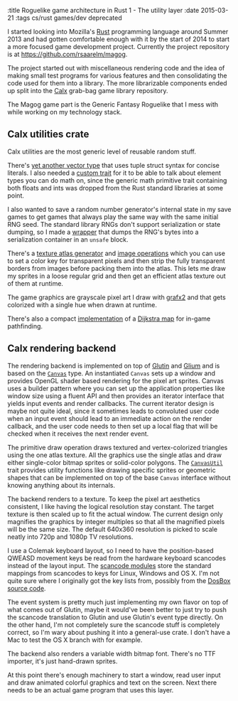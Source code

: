 :title Roguelike game architecture in Rust 1 - The utility layer
:date 2015-03-21
:tags cs/rust games/dev deprecated

I started looking into Mozilla's [Rust][rust] programming language
around Summer 2013 and had gotten comfortable enough with it by the
start of 2014 to start a more focused game development project.
Currently the project repository is at
<https://github.com/rsaarelm/magog>.

The project started out with miscellaneous rendering code and the
idea of making small test programs for various features and then
consolidating the code used for them into a library. The more
librarizable components ended up split into the [Calx][calx]
grab-bag game library repository.

The Magog game part is the Generic Fantasy Roguelike that I mess
with while working on my technology stack.

## Calx utilities crate

Calx utilities are the most generic level of reusable random stuff.

There's [yet another vector type][geom] that uses tuple struct
syntax for concise literals. I also needed a [custom
trait][primitive] for it to be able to talk about element types you
can do math on, since the generic math primitive trait containing
both floats and ints was dropped from the Rust standard libraries at
some point.

I also wanted to save a random number generator's internal state in
my save games to get games that always play the same way with the
same initial RNG seed. The standard library RNGs don't support
serialization or state dumping, so I made a [wrapper][encode_rng]
that dumps the RNG's bytes into a serialization container in an
`unsafe` block.

There's a [texture atlas generator][atlas] and [image
operations][img] which you can use to set a color key for
transparent pixels and then strip the fully transparent borders from
images before packing them into the atlas. This lets me draw my
sprites in a loose regular grid and then get an efficient atlas
texture out of them at runtime.

The game graphics are grayscale pixel art I draw with
[grafx2][grafx2] and that gets colorized
with a single hue when drawn at runtime.

There's also a compact [implementation][dijkstra] of a [Dijkstra
map][dijkstra_maps] for in-game pathfinding.

## Calx rendering backend

The rendering backend is implemented on top of [Glutin][glutin] and
[Glium][glium] and is based on the [`Canvas`][canvas] type. An
instantiated `Canvas` sets up a window and provides OpenGL shader
based rendering for the pixel art sprites. Canvas uses a builder
pattern where you can set up the application properties like window
size using a fluent API and then provides an iterator interface that
yields input events and render callbacks. The current iterator
design is maybe not quite ideal, since it sometimes leads to
convoluted user code when an input event should lead to an immediate
action on the render callback, and the user code needs to then set
up a local flag that will be checked when it receives the next
render event.

The primitive draw operation draws textured and vertex-colorized
triangles using the one atlas texture. All the graphics use the
single atlas and draw either single-color bitmap sprites or
solid-color polygons. The [`CanvasUtil`][canvas_util] trait provides
utility functions like drawing specific sprites or geometric shapes
that can be implemented on top of the base `Canvas` interface
without knowing anything about its internals.

The backend renders to a texture. To keep the pixel art aesthetics
consistent, I like having the logical resolution stay constant. The
target texture is then scaled up to fit the actual window. The
current design only magnifies the graphics by integer multiples so
that all the magnified pixels will be the same size. The default
640x360 resolution is picked to scale neatly into 720p and 1080p TV
resolutions.

I use a Colemak keyboard layout, so I need to have the
position-based QWEASD movement keys be read from the hardware
keyboard scancodes instead of the layout input. The [scancode
modules][scancode_win]
store the standard mappings from scancodes to keys for Linux,
Windows and OS X. I'm not quite sure where I originally got the key
lists from, possibly from the [DosBox source
code][scancode_dosbox].

The event system is pretty much just implementing my own flavor on
top of what comes out of Glutin, maybe it would've been better to
just try to push the scancode translation to Glutin and use Glutin's
event type directly. On the other hand, I'm not completely sure the
scancode stuff is completely correct, so I'm wary about pushing it
into a general-use crate. I don't have a Mac to test the OS X branch
with for example.

The backend also renders a variable width bitmap font. There's no
TTF importer, it's just hand-drawn sprites.

At this point there's enough machinery to start a window, read user
input and draw animated colorful graphics and text on the screen.
Next there needs to be an actual game program that uses this layer.

[rust]: http://www.rust-lang.org/
[calx]: https://github.com/rsaarelm/calx
[geom]: https://github.com/rsaarelm/calx/blob/a332c59dde7425b8a1e7bdac535d0cfd7c15f760/util/src/geom.rs
[primitive]: https://github.com/rsaarelm/calx/blob/a332c59dde7425b8a1e7bdac535d0cfd7c15f760/util/src/primitive.rs
[encode_rng]: https://github.com/rsaarelm/calx/blob/a332c59dde7425b8a1e7bdac535d0cfd7c15f760/util/src/encode_rng.rs
[atlas]: https://github.com/rsaarelm/calx/blob/a332c59dde7425b8a1e7bdac535d0cfd7c15f760/util/src/atlas.rs
[img]: https://github.com/rsaarelm/calx/blob/a332c59dde7425b8a1e7bdac535d0cfd7c15f760/util/src/img.rs
[grafx2]: https://code.google.com/p/grafx2/
[dijkstra]: https://github.com/rsaarelm/calx/blob/a332c59dde7425b8a1e7bdac535d0cfd7c15f760/util/src/dijkstra.rs
[dijkstra_maps]: http://www.roguebasin.com/index.php?title=The_Incredible_Power_of_Dijkstra_Maps
[glutin]: https://github.com/tomaka/glutin
[glium]: https://github.com/tomaka/glium
[canvas]: https://github.com/rsaarelm/calx/blob/a332c59dde7425b8a1e7bdac535d0cfd7c15f760/backend/src/canvas.rs
[canvas_util]: https://github.com/rsaarelm/calx/blob/a332c59dde7425b8a1e7bdac535d0cfd7c15f760/backend/src/canvas_util.rs
[scancode_win]: https://github.com/rsaarelm/calx/blob/a332c59dde7425b8a1e7bdac535d0cfd7c15f760/backend/src/scancode_windows.rs
[scancode_dosbox]: http://sourceforge.net/p/dosbox/code-0/HEAD/tree/dosbox/trunk/src/gui/sdl_mapper.cpp 
